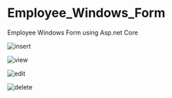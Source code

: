 # Employee_Windows_Form
Employee Windows Form using Asp.net Core

![insert](https://github.com/saad1931/Employee_Windows_Form/assets/54960609/e03307c0-0153-4b23-a929-148bb452ce0c)


![view](https://github.com/saad1931/Employee_Windows_Form/assets/54960609/2463a953-fa41-4eb6-8f11-4e56c9cd61be)


![edit](https://github.com/saad1931/Employee_Windows_Form/assets/54960609/13ca7342-59ae-43e8-a2af-5050f095744c)


![delete](https://github.com/saad1931/Employee_Windows_Form/assets/54960609/1fceb66a-c512-46e2-872a-a7802e55eeca)
